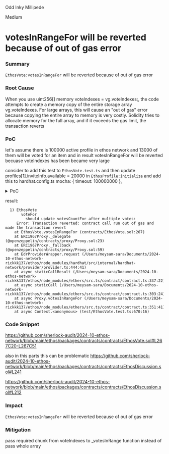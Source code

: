 Odd Inky Millipede

Medium

# votesInRangeFor will be reverted because of out of gas error

### Summary

`EthosVote:votesInRangeFor` will be reverted because of out of gas error

### Root Cause

When you use uint256[] memory voteIndexes = vg.voteIndexes;, the code attempts to create a memory copy of the entire storage array vg.voteIndexes. For large arrays, this will cause an "out of gas" error because copying the entire array to memory is very costly. Solidity tries to allocate memory for the full array, and if it exceeds the gas limit, the transaction reverts


### PoC

let's assume there is 100000 active profile in ethos network and 13000 of them will be voted for an item and in result votesInRangeFor will be reverted becuase voteIndexes has been became very large


consider to add this test to `EthosVote.test.ts` and then update profiles[1].inviteInfo.available = 20000 in `EthosProfile:initialize`  and add this to hardhat.config.ts
  mocha: {
    timeout: 100000000
  },
<details>
<summary>PoC</summary>

```typescript

  describe.only('voteFor-OOG', () => {


    it('should update votesCountFor after multiple votes', async () => {
      const {
        VOTER_0,
        VOTER_1,
        REVIEW_CREATOR_0,
        REVIEW_CREATOR_1,
        REVIEW_SUBJECT_0,
        OTHER_0,
        ADMIN,
        ethosVote,
        ethosReview,
        OWNER,
        ethosProfile,
      } = await loadFixture(deployFixture);

      const TARGET_CONTRACT = await ethosReview.getAddress();
      let IS_UPVOTE = true;
      let TARGET_ID = 0;

      await ethosProfile.connect(ADMIN).setDefaultNumberOfInvites(10);
      await ethosProfile.connect(OWNER).inviteAddress(VOTER_0.address);
      await ethosProfile.connect(VOTER_0).createProfile(1);
      await ethosProfile.connect(OWNER).inviteAddress(VOTER_1.address);
      await ethosProfile.connect(VOTER_1).createProfile(1);
      await ethosProfile.connect(OWNER).inviteAddress(REVIEW_CREATOR_0.address);
      await ethosProfile.connect(REVIEW_CREATOR_0).createProfile(1);
      await ethosProfile.connect(OWNER).inviteAddress(REVIEW_CREATOR_1.address);
      await ethosProfile.connect(REVIEW_CREATOR_1).createProfile(1);

      await ethosProfile.connect(OWNER).inviteAddress(OTHER_0.address);
      await ethosProfile.connect(OTHER_0).createProfile(1);

      // create 4 reviews
      await addReview(ADMIN, REVIEW_CREATOR_0, REVIEW_SUBJECT_0, ethosReview);
      await addReview(ADMIN, REVIEW_CREATOR_1, REVIEW_SUBJECT_0, ethosReview);
      await addReview(ADMIN, REVIEW_CREATOR_1, REVIEW_SUBJECT_0, ethosReview);
      await addReview(ADMIN, REVIEW_CREATOR_0, REVIEW_SUBJECT_0, ethosReview);

      // 0
      TARGET_ID = 3;
      IS_UPVOTE = true;
      let i = 1;
      let result;
      let newProfile;
      let profileIdNew;
      while(i < 13000){
        newProfile = await ethers.getImpersonatedSigner(ethers.Wallet.createRandom().address);
        await ethers.provider.send("hardhat_setBalance", [
          newProfile.address,
          "0x1000000000000000"
          
      ]);
        await inviteAndCreateProfile(ethosProfile, OWNER, newProfile);

        profileIdNew = await ethosProfile.profileIdByAddress(newProfile.address)
        console.log("profileIdNew:", profileIdNew);
        

        await ethosVote.connect(newProfile).voteFor(TARGET_CONTRACT, TARGET_ID, IS_UPVOTE);
        i++;
      }
      result = await ethosVote.votesInRangeFor(TARGET_CONTRACT, TARGET_ID, 0, 10);

      console.log("result:", result);
    });


  });


```

</details>

result:
```solidity
  1) EthosVote
       voteFor
         should update votesCountFor after multiple votes:
     Error: Transaction reverted: contract call run out of gas and made the transaction revert
    at EthosVote.votesInRangeFor (contracts/EthosVote.sol:267)
    at ERC1967Proxy._delegate (@openzeppelin/contracts/proxy/Proxy.sol:23)
    at ERC1967Proxy._fallback (@openzeppelin/contracts/proxy/Proxy.sol:59)
    at EdrProviderWrapper.request (/Users/meysam-sara/Documents/2024-10-ethos-network-rickkk137/ethos/node_modules/hardhat/src/internal/hardhat-network/provider/provider.ts:444:41)
    at async staticCallResult (/Users/meysam-sara/Documents/2024-10-ethos-network-rickkk137/ethos/node_modules/ethers/src.ts/contract/contract.ts:337:22)
    at async staticCall (/Users/meysam-sara/Documents/2024-10-ethos-network-rickkk137/ethos/node_modules/ethers/src.ts/contract/contract.ts:303:24)
    at async Proxy.votesInRangeFor (/Users/meysam-sara/Documents/2024-10-ethos-network-rickkk137/ethos/node_modules/ethers/src.ts/contract/contract.ts:351:41)
    at async Context.<anonymous> (test/EthosVote.test.ts:670:16)
```

### Code Snippet
https://github.com/sherlock-audit/2024-10-ethos-network/blob/main/ethos/packages/contracts/contracts/EthosVote.sol#L267C20-L267C51

also in this parts this can be problematic
https://github.com/sherlock-audit/2024-10-ethos-network/blob/main/ethos/packages/contracts/contracts/EthosDiscussion.sol#L241

https://github.com/sherlock-audit/2024-10-ethos-network/blob/main/ethos/packages/contracts/contracts/EthosDiscussion.sol#L212

### Impact

`EthosVote:votesInRangeFor` will be reverted because of out of gas error


### Mitigation
pass required chunk from voteIndexes to _votesInRange function instead of pass whole array



